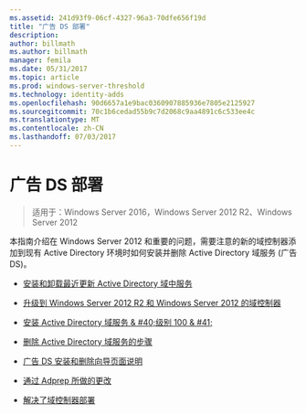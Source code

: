 ```yaml
---
ms.assetid: 241d93f9-06cf-4327-96a3-70dfe656f19d
title: "广告 DS 部署"
description: 
author: billmath
ms.author: billmath
manager: femila
ms.date: 05/31/2017
ms.topic: article
ms.prod: windows-server-threshold
ms.technology: identity-adds
ms.openlocfilehash: 90d6657a1e9bac0360907885936e7805e2125927
ms.sourcegitcommit: 70c1b6cedad55b9c7d2068c9aa4891c6c533ee4c
ms.translationtype: MT
ms.contentlocale: zh-CN
ms.lasthandoff: 07/03/2017
---
```

# <a name="ad-ds-deployment"></a>广告 DS 部署

>适用于：Windows Server 2016，Windows Server 2012 R2、Windows Server 2012

本指南介绍在 Windows Server 2012 和重要的问题，需要注意的新的域控制器添加到现有 Active Directory 环境时如何安装并删除 Active Directory 域服务 (广告 DS)。  
  
-   [安装和卸载最近更新 Active Directory 域中服务](../../ad-ds/deploy/What-s-New-in-Active-Directory-Domain-Services-Installation-and-Removal.md)  
  
-   [升级到 Windows Server 2012 R2 和 Windows Server 2012 的域控制器](../../ad-ds/deploy/Upgrade-Domain-Controllers-to-Windows-Server-2012-R2-and-Windows-Server-2012.md)  
  
-   [安装 Active Directory 域服务 & #40;级别 100 & #41;](../../ad-ds/deploy/Install-Active-Directory-Domain-Services--Level-100-.md)  
  
-   [删除 Active Directory 域服务的步骤](assetId:///99b97af0-aa7e-41ed-8c81-4eee6c03eb4c)  
  
-   [广告 DS 安装和删除向导页面说明](../../ad-ds/deploy/AD-DS-Installation-and-Removal-Wizard-Page-Descriptions.md)  
  
-   [通过 Adprep 所做的更改](../../ad-ds/deploy/adprep/Changes-Made-by-Adprep.md)  
  
-   [解决了域控制器部署](../../ad-ds/deploy/Troubleshooting-Domain-Controller-Deployment.md)  
  


